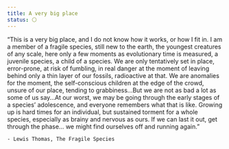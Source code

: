 ```yaml
---
title: A very big place
status: ⚪
---
```

“This is a very big place, and I do not know how it works, or how I fit in. I am a member of a fragile species, still new to the earth, the youngest creatures of any scale, here only a few moments as evolutionary time is measured, a juvenile species, a child of a species. We are only tentatively set in place, error-prone, at risk of fumbling, in real danger at the moment of leaving behind only a thin layer of our fossils, radioactive at that. We are anomalies for the moment, the self-conscious children at the edge of the crowd, unsure of our place, tending to grabbiness…But we are not as bad a lot as some of us say…At our worst, we may be going through the early stages of a species’ adolescence, and everyone remembers what that is like. Growing up is hard times for an individual, but sustained torment for a whole species, especially as brainy and nervous as ours. If we can last it out, get through the phase… we might find ourselves off and running again.” 

    - Lewis Thomas, The Fragile Species

